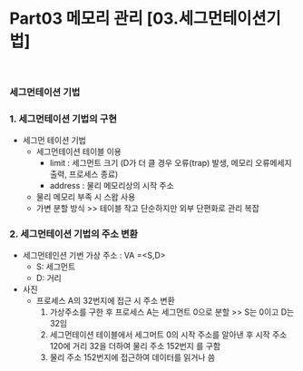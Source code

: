 # Part03 메모리 관리 [03.세그먼테이션기법] 

<br>

### 세그먼테이션 기법

<h3>1.  세그먼테이션 기법의 구현 </h3>
   
   - 세그먼 테이션 기법
      - 세그먼테이션 테이블 이용
         - limit : 세그먼트 크기 (D가 더 클 경우 오류(trap) 발생, 메모리 오류메세지 출력, 프로세스 종료)
         - address : 물리 메모리상의 시작 주소
      - 물리 메모리 부족 시 스왑 사용
      - 가변 분할 방식 >> 테이블 작고 단순하지만 외부 단편화로 관리 복잡 

<h3>2.  세그먼테이션 기법의 주소 변환 </h3>
   
   - 세그먼테인션 기번 가상 주소 : VA =<S,D> 
      - S: 세그먼트
      - D: 거리
   - 사진
      - 프로세스 A의 32번지에 접근 시 주소 변환
         1. 가상주소를 구한 후 프로세스 A는 세그먼트 0으로 분할 >> S는 0이고 D는 32임
         2. 세그먼테이션 테이블에서 세그머트 0의 시작 주소를 알아낸 후 시작 주소 120에 거리 32을 더하여 물리 주소 152번지 를 구함 
         3. 물리 주소 152번지에 접근하여 데이터를 읽거나 씀

``` 